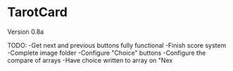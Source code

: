 TarotCard
=========
Version 0.8a

TODO:
-Get next and previous buttons fully functional
-Finish score system
-Complete image folder
-Configure "Choice" buttons
-Configure the compare of arrays
-Have choice written to array on "Nex